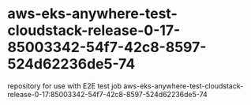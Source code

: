 # aws-eks-anywhere-test-cloudstack-release-0-17-85003342-54f7-42c8-8597-524d62236de5-74
repository for use with E2E test job aws-eks-anywhere-test-cloudstack-release-0-17:85003342-54f7-42c8-8597-524d62236de5-74
